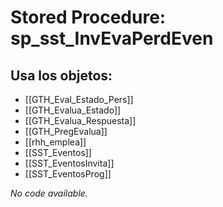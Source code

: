 # Stored Procedure: sp_sst_InvEvaPerdEven

## Usa los objetos:
- [[GTH_Eval_Estado_Pers]]
- [[GTH_Evalua_Estado]]
- [[GTH_Evalua_Respuesta]]
- [[GTH_PregEvalua]]
- [[rhh_emplea]]
- [[SST_Eventos]]
- [[SST_EventosInvita]]
- [[SST_EventosProg]]

*No code available.*
